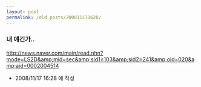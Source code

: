 ```yaml
---
layout: post
permalink: /old_posts/200811171628/
---
```


### 내 얘긴가..


<a href="http://news.naver.com/main/read.nhn?mode=LS2D&amp;mid=sec&amp;sid1=103&amp;sid2=241&amp;oid=020&amp;aid=0002004514">http://news.naver.com/main/read.nhn?mode=LS2D&amp;mid=sec&amp;sid1=103&amp;sid2=241&amp;oid=020&amp;aid=0002004514<br/></a>





- 2008/11/17 16:28 에 작성